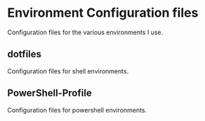# Environment Configuration files

Configuration files for the various environments I use.

## dotfiles

Configuration files for shell environments.

## PowerShell-Profile

Configuration files for powershell environments. 